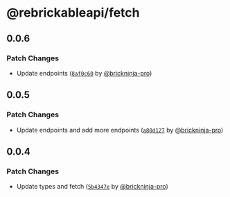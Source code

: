 # @rebrickableapi/fetch

## 0.0.6

### Patch Changes

- Update endpoints ([`8af0c60`](https://github.com/brickninja-org/rebrickableapi-ts/commit/8af0c60ead7c2533ad5171c05ab97b5d13272851) by [@brickninja-pro](https://github.com/brickninja-pro))

## 0.0.5

### Patch Changes

- Update endpoints and add more endpoints ([`a80d127`](https://github.com/brickninja-org/rebrickableapi-ts/commit/a80d1277cac7913ddcd7cc0e8af115e643342731) by [@brickninja-pro](https://github.com/brickninja-pro))

## 0.0.4

### Patch Changes

- Update types and fetch ([`5b4347e`](https://github.com/brickninja-org/rebrickableapi-ts/commit/5b4347ea602f9b78f532997b777b1ac4f7f44055) by [@brickninja-pro](https://github.com/brickninja-pro))
